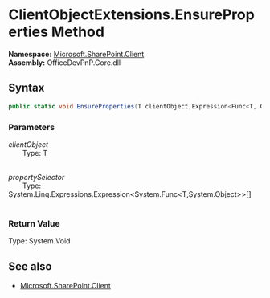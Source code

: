 # ClientObjectExtensions.EnsureProperties Method  
**Namespace:** [Microsoft.SharePoint.Client](Microsoft.SharePoint.Client.md)  
**Assembly:** OfficeDevPnP.Core.dll  
## Syntax
```C#
public static void EnsureProperties(T clientObject,Expression<Func<T, Object>>[] propertySelector)
```
### Parameters
*clientObject*  
&emsp;&emsp;Type: T  
&emsp;&emsp;  
  
*propertySelector*  
&emsp;&emsp;Type: System.Linq.Expressions.Expression<System.Func<T,System.Object>>[]  
&emsp;&emsp;  
  
### Return Value
Type: System.Void  

## See also
- [Microsoft.SharePoint.Client](Microsoft.SharePoint.Client.md)
